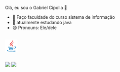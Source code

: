 Olá, eu sou o Gabriel Cipolla 👋



- 🔭 Faço faculdade do curso sistema de informação
- 🌱 atualmente estudando java
- 😄 Pronouns: Ele/dele


<div style="display: inline_block"><br>
  <img src="https://raw.githubusercontent.com/devicons/devicon/master/icons/java/java-original.svg" alt="Java" width="40" height="40"/>
</div>
  
  ##
 
<div> 
  <a href = "gabriel.cipolla.rocca@gmail.com"><img src="https://img.shields.io/badge/-Gmail-%23333?style=for-the-badge&logo=gmail&logoColor=white" target="_blank"></a>
  <a href="https://www.linkedin.com/in/gabriel-cipolla-a75605221/?originalSubdomain=br" target="_blank"><img src="https://img.shields.io/badge/-LinkedIn-%230077B5?style=for-the-badge&logo=linkedin&logoColor=white" target="_blank"></a> 
  
</div>

